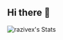 ## Hi there 👋

![razivex's Stats](https://github-readme-stats.vercel.app/api?username=razivex&theme=onedark&show_icons=true&hide_border=false&count_private=true)
